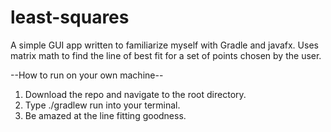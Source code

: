 # least-squares
A simple GUI app written to familiarize myself with Gradle and javafx.
Uses matrix math to find the line of best fit for a set of points chosen by the user.

--How to run on your own machine--
1. Download the repo and navigate to the root directory.
2. Type ./gradlew run into your terminal.
3. Be amazed at the line fitting goodness. 
